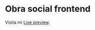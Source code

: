# Obra social frontend

Visita mi [Live preview](https://matiasnetto.github.io/obra-social-frontend/).

